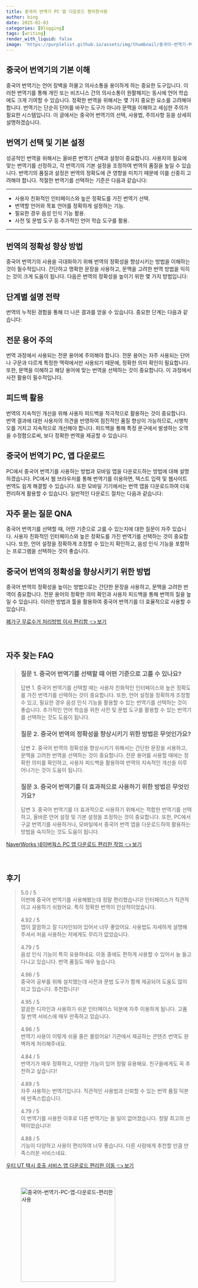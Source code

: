 ```yaml
---
title: 중국어 번역기 PC 앱 다운로드 편리한사용
author: bing
date: 2025-02-03
categories: [Blogging]
tags: [writing]
render_with_liquid: false
image: 'https://purplelist.github.io/assets/img/thumbnail/중국어-번역기-PC-앱-다운로드-편리한사용.webp'
---
```



<h2 id='중국어 번역기의 기본 이해'>중국어 번역기의 기본 이해</h2>

<p>중국어 번역기는 언어 장벽을 허물고 의사소통을 용이하게 하는 중요한 도구입니다. 이러한 번역기를 통해 개인 또는 비즈니스 간의 의사소통이 원활해지는 동시에 언어 학습에도 크게 기여할 수 있습니다. 정확한 번역을 위해서는 몇 가지 중요한 요소를 고려해야 합니다. 번역기는 단순히 단어를 바꾸는 도구가 아니라 문맥을 이해하고 세심한 주의가 필요한 시스템입니다. 이 글에서는 중국어 번역기의 선택, 사용법, 주의사항 등을 상세히 설명하겠습니다.</p>

<h2 id='번역기 선택 및 기본 설정'>번역기 선택 및 기본 설정</h2>

<p>성공적인 번역을 위해서는 올바른 번역기 선택과 설정이 중요합니다. 사용자의 필요에 맞는 번역기를 선정하고, 각 번역기의 기본 설정을 조정하여 번역의 품질을 높일 수 있습니다. 번역기의 품질과 설정은 번역의 정확도에 큰 영향을 미치기 때문에 이를 신중히 고려해야 합니다. 적절한 번역기를 선택하는 기준은 다음과 같습니다:</p>

<hr />

<ul>
    <li>사용자 친화적인 인터페이스와 높은 정확도를 가진 번역기 선택.</li>
    <li>번역할 언어와 목표 언어를 정확하게 설정하는 기능.</li>
    <li>필요한 경우 음성 인식 기능 활용.</li>
    <li>사전 및 문법 도구 등 추가적인 언어 학습 도구를 활용.</li>
</ul>

<hr />

<h2 id='번역의 정확성 향상 방법'>번역의 정확성 향상 방법</h2>

<p>중국어 번역기의 사용을 극대화하기 위해 번역의 정확성을 향상시키는 방법을 이해하는 것이 필수적입니다. 간단하고 명확한 문장을 사용하고, 문맥을 고려한 번역 방법을 익히는 것이 크게 도움이 됩니다. 다음은 번역의 정확성을 높이기 위한 몇 가지 방법입니다:</p>

<h2 id='단계별 설명 전략'>단계별 설명 전략</h2>

<p>번역의 누적된 경험을 통해 더 나은 결과를 얻을 수 있습니다. 중요한 단계는 다음과 같습니다:</p>

<h2 id='전문 용어 주의'>전문 용어 주의</h2>

<p>번역 과정에서 사용되는 전문 용어에 주의해야 합니다. 전문 용어는 자주 사용되는 단어나 구문과 다르게 특정한 맥락에서만 사용되기 때문에, 정확한 의미 확인이 필요합니다. 또한, 문맥을 이해하고 해당 용어에 맞는 번역을 선택하는 것이 중요합니다. 이 과정에서 사전 활용이 필수적입니다.</p>

<h2 id='피드백 활용'>피드백 활용</h2>

<p>번역의 지속적인 개선을 위해 사용자 피드백을 적극적으로 활용하는 것이 중요합니다. 번역 결과에 대한 사용자의 의견을 반영하여 점진적인 품질 향상이 가능하므로, 시행착오를 거치고 지속적으로 개선해야 합니다. 피드백을 통해 특정 문구에서 발생하는 오역을 수정함으로써, 보다 정확한 번역을 제공할 수 있습니다.</p>

<h2 id='중국어 번역기 PC, 앱 다운로드'>중국어 번역기 PC, 앱 다운로드</h2>

<p>PC에서 중국어 번역기를 사용하는 방법과 모바일 앱을 다운로드하는 방법에 대해 설명하겠습니다. PC에서 웹 브라우저를 통해 번역기를 이용하면, 텍스트 입력 및 웹사이트 번역도 쉽게 해결할 수 있습니다. 또한 모바일 기기에서는 번역 앱을 다운로드하여 더욱 편리하게 활용할 수 있습니다. 일반적인 다운로드 절차는 다음과 같습니다:</p>

<h2 id='자주 묻는 질문 QNA'>자주 묻는 질문 QNA</h2>

<p>중국어 번역기를 선택할 때, 어떤 기준으로 고를 수 있는지에 대한 질문이 자주 있습니다. 사용자 친화적인 인터페이스와 높은 정확도를 가진 번역기를 선택하는 것이 중요합니다. 또한, 언어 설정을 정확하게 조정할 수 있는지 확인하고, 음성 인식 기능을 포함하는 프로그램을 선택하는 것이 좋습니다.</p>

<h2 id='중국어 번역의 정확성을 향상시키기 위한 방법'>중국어 번역의 정확성을 향상시키기 위한 방법</h2>

<p>중국어 번역의 정확성을 높이는 방법으로는 간단한 문장을 사용하고, 문맥을 고려한 번역이 중요합니다. 전문 용어의 정확한 의미 확인과 사용자 피드백을 통해 번역의 질을 높일 수 있습니다. 이러한 방법과 툴을 활용하여 중국어 번역기를 더 효율적으로 사용할 수 있습니다.</p>


<p><a class="click-button" title="폐가구 무료수거 처리방법 이사 편리함" href="https://purplelist.github.io/posts/%ED%8F%90%EA%B0%80%EA%B5%AC-%EB%AC%B4%EB%A3%8C%EC%88%98%EA%B1%B0-%EC%B2%98%EB%A6%AC%EB%B0%A9%EB%B2%95-%EC%9D%B4%EC%82%AC-%ED%8E%B8%EB%A6%AC%ED%95%A8/" rel="dofollow">폐가구 무료수거 처리방법 이사 편리함 👈 보기</a></p><br>
<h2 id='자주_찾는_FAQ'>자주 찾는 FAQ</h2>
<div itemscope="" itemtype="https://schema.org/FAQPage"> 
<blockquote> 
<div itemscope="" itemprop="mainEntity" itemtype="https://schema.org/Question"> 
<h3 itemprop="name">질문 1. 중국어 번역기를 선택할 때 어떤 기준으로 고를 수 있나요?</h3> 
<div itemscope="" itemprop="acceptedAnswer" itemtype="https://schema.org/Answer"> 
<span itemprop="text"> 
<p>답변 1. 중국어 번역기를 선택할 때는 사용자 친화적인 인터페이스와 높은 정확도를 가진 번역기를 선택하는 것이 중요합니다. 또한, 언어 설정을 정확하게 조정할 수 있고, 필요한 경우 음성 인식 기능을 활용할 수 있는 번역기를 선택하는 것이 좋습니다. 추가적인 언어 학습을 위한 사전 및 문법 도구를 활용할 수 있는 번역기를 선택하는 것도 도움이 됩니다.</p> 
</span> 
</div> 
</div> 

<div itemscope="" itemprop="mainEntity" itemtype="https://schema.org/Question"> 
<h3 itemprop="name">질문 2. 중국어 번역의 정확성을 향상시키기 위한 방법은 무엇인가요?</h3> 
<div itemscope="" itemprop="acceptedAnswer" itemtype="https://schema.org/Answer"> 
<span itemprop="text"> 
<p>답변 2. 중국어 번역의 정확성을 향상시키기 위해서는 간단한 문장을 사용하고, 문맥을 고려한 번역을 선택하는 것이 중요합니다. 전문 용어를 사용할 때에는 정확한 의미를 확인하고, 사용자 피드백을 활용하여 번역의 지속적인 개선을 이루어나가는 것이 도움이 됩니다.</p> 
</span> 
</div> 
</div> 

<div itemscope="" itemprop="mainEntity" itemtype="https://schema.org/Question"> 
<h3 itemprop="name">질문 3. 중국어 번역기를 더 효과적으로 사용하기 위한 방법은 무엇인가요?</h3> 
<div itemscope="" itemprop="acceptedAnswer" itemtype="https://schema.org/Answer"> 
<span itemprop="text"> 
<p>답변 3. 중국어 번역기를 더 효과적으로 사용하기 위해서는 적합한 번역기를 선택하고, 올바른 언어 설정 및 기본 설정을 조정하는 것이 중요합니다. 또한, PC에서 구글 번역기를 사용하거나, 모바일에서 중국어 번역 앱을 다운로드하여 활용하는 방법을 숙지하는 것도 도움이 됩니다.</p> 
</span> 
</div> 
</div> 
</blockquote> 
</div>
<p><a class="click-button" title="NaverWorks 네이버웍스 PC 앱 다운로드 편리한 작업" href="https://purplelist.github.io/posts/NaverWorks-%EB%84%A4%EC%9D%B4%EB%B2%84%EC%9B%8D%EC%8A%A4-PC-%EC%95%B1-%EB%8B%A4%EC%9A%B4%EB%A1%9C%EB%93%9C-%ED%8E%B8%EB%A6%AC%ED%95%9C-%EC%9E%91%EC%97%85/" rel="dofollow">NaverWorks 네이버웍스 PC 앱 다운로드 편리한 작업 👈 보기</a></p><br>
<h2 id='후기'>후기</h2>
<div itemscope itemtype="https://schema.org/Product">
  <blockquote>
  <div itemprop="review" itemscope itemtype="https://schema.org/Review">
      <div itemprop="reviewRating" itemscope itemtype="https://schema.org/Rating"> <span itemprop="ratingValue">5.0</span> / <span itemprop="bestRating">5</span> </div>
      <span itemprop="reviewBody">이번에 중국어 번역기를 사용해봤는데 정말 편리했습니다! 인터페이스가 직관적이고 사용하기 쉬웠어요. 특히 정확한 번역이 인상적이었습니다.</span>
  </div>
  <br>
  <div itemprop="review" itemscope itemtype="https://schema.org/Review">
      <div itemprop="reviewRating" itemscope itemtype="https://schema.org/Rating"> <span itemprop="ratingValue">4.92</span> / <span itemprop="bestRating">5</span> </div>
      <span itemprop="reviewBody">앱이 깔끔하고 잘 디자인되어 있어서 너무 좋았어요. 사용법도 자세하게 설명해 주셔서 처음 사용하는 저에게도 무리가 없었습니다.</span>
  </div>
  <br>
  <div itemprop="review" itemscope itemtype="https://schema.org/Review">
      <div itemprop="reviewRating" itemscope itemtype="https://schema.org/Rating"> <span itemprop="ratingValue">4.79</span> / <span itemprop="bestRating">5</span> </div>
      <span itemprop="reviewBody">음성 인식 기능이 특히 유용하네요. 이동 중에도 편하게 사용할 수 있어서 늘 들고 다니고 있습니다. 번역 품질도 매우 높습니다.</span>
  </div>
  <br>
  <div itemprop="review" itemscope itemtype="https://schema.org/Review">
      <div itemprop="reviewRating" itemscope itemtype="https://schema.org/Rating"> <span itemprop="ratingValue">4.96</span> / <span itemprop="bestRating">5</span> </div>
      <span itemprop="reviewBody">중국어 공부를 위해 설치했는데 사전과 문법 도구가 함께 제공되어 도움도 많이 되고 있습니다. 추천합니다!</span>
  </div>
  <br>
  <div itemprop="review" itemscope itemtype="https://schema.org/Review">
      <div itemprop="reviewRating" itemscope itemtype="https://schema.org/Rating"> <span itemprop="ratingValue">4.95</span> / <span itemprop="bestRating">5</span> </div>
      <span itemprop="reviewBody">깔끔한 디자인과 사용하기 쉬운 인터페이스 덕분에 자주 이용하게 됩니다. 고품질 번역 서비스에 매우 만족하고 있습니다.</span>
  </div>
  <br>
  <div itemprop="review" itemscope itemtype="https://schema.org/Review">
      <div itemprop="reviewRating" itemscope itemtype="https://schema.org/Rating"> <span itemprop="ratingValue">4.96</span> / <span itemprop="bestRating">5</span> </div>
      <span itemprop="reviewBody">번역기 사용이 이렇게 쉬울 줄은 몰랐어요! 기관에서 제공하는 콘텐츠 번역도 완벽하게 처리해주네요.</span>
  </div>
  <br>
  <div itemprop="review" itemscope itemtype="https://schema.org/Review">
      <div itemprop="reviewRating" itemscope itemtype="https://schema.org/Rating"> <span itemprop="ratingValue">4.84</span> / <span itemprop="bestRating">5</span> </div>
      <span itemprop="reviewBody">번역기가 매우 정확하고, 다양한 기능이 있어 정말 유용해요. 친구들에게도 꼭 추천하고 싶습니다!</span>
  </div>
  <br>
  <div itemprop="review" itemscope itemtype="https://schema.org/Review">
      <div itemprop="reviewRating" itemscope itemtype="https://schema.org/Rating"> <span itemprop="ratingValue">4.89</span> / <span itemprop="bestRating">5</span> </div>
      <span itemprop="reviewBody">자주 사용하는 번역기입니다. 직관적인 사용법과 신뢰할 수 있는 번역 품질 덕분에 만족스럽습니다.</span>
  </div>
  <br>
  <div itemprop="review" itemscope itemtype="https://schema.org/Review">
      <div itemprop="reviewRating" itemscope itemtype="https://schema.org/Rating"> <span itemprop="ratingValue">4.79</span> / <span itemprop="bestRating">5</span> </div>
      <span itemprop="reviewBody">이 번역기를 사용한 이후로 다른 번역기는 쓸 일이 없어졌습니다. 정말 최고의 선택이었습니다!</span>
  </div>
  <br>
  <div itemprop="review" itemscope itemtype="https://schema.org/Review">
      <div itemprop="reviewRating" itemscope itemtype="https://schema.org/Rating"> <span itemprop="ratingValue">4.88</span> / <span itemprop="bestRating">5</span> </div>
      <span itemprop="reviewBody">기능이 다양하고 사용이 편리하여 너무 좋습니다. 다른 사람에게 추천할 만큼 만족스러운 서비스네요.</span>
  </div>
  </blockquote>
</div>
<p><a class="click-button" title="우티 UT 택시 호출 서비스 앱 다운로드 편리한 이동" href="https://purplelist.github.io/posts/%EC%9A%B0%ED%8B%B0-UT-%ED%83%9D%EC%8B%9C-%ED%98%B8%EC%B6%9C-%EC%84%9C%EB%B9%84%EC%8A%A4-%EC%95%B1-%EB%8B%A4%EC%9A%B4%EB%A1%9C%EB%93%9C-%ED%8E%B8%EB%A6%AC%ED%95%9C-%EC%9D%B4%EB%8F%99/" rel="dofollow">우티 UT 택시 호출 서비스 앱 다운로드 편리한 이동 👈 보기</a></p><br>
<figure class="image"><img src="https://purplelist.github.io/assets/img/thumbnail/중국어-번역기-PC-앱-다운로드-편리한사용.webp" alt="중국어-번역기-PC-앱-다운로드-편리한사용" width="256" height="256"></figure>